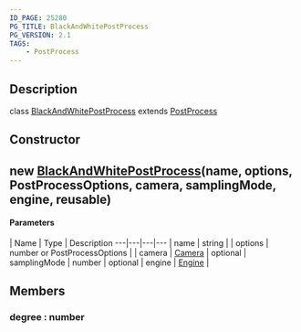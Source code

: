 ```yaml
---
ID_PAGE: 25280
PG_TITLE: BlackAndWhitePostProcess
PG_VERSION: 2.1
TAGS:
    - PostProcess
---
```

## Description

class [BlackAndWhitePostProcess](/classes/3.1/BlackAndWhitePostProcess) extends [PostProcess](/classes/3.1/PostProcess)



## Constructor

## new [BlackAndWhitePostProcess](/classes/3.1/BlackAndWhitePostProcess)(name, options, PostProcessOptions, camera, samplingMode, engine, reusable)



#### Parameters
 | Name | Type | Description
---|---|---|---
 | name | string | 
 | options | number or PostProcessOptions | 
 | camera | [Camera](/classes/3.1/Camera) | 
optional | samplingMode | number | 
optional | engine | [Engine](/classes/3.1/Engine) | 
## Members

### degree : number


